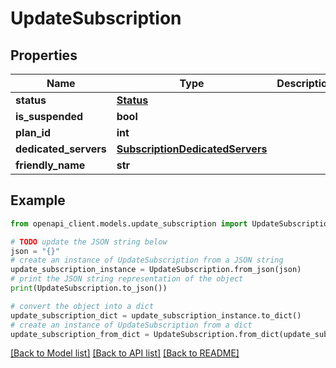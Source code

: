 # UpdateSubscription


## Properties

Name | Type | Description | Notes
------------ | ------------- | ------------- | -------------
**status** | [**Status**](Status.md) |  | [optional] 
**is_suspended** | **bool** |  | [optional] 
**plan_id** | **int** |  | [optional] 
**dedicated_servers** | [**SubscriptionDedicatedServers**](SubscriptionDedicatedServers.md) |  | [optional] 
**friendly_name** | **str** |  | [optional] 

## Example

```python
from openapi_client.models.update_subscription import UpdateSubscription

# TODO update the JSON string below
json = "{}"
# create an instance of UpdateSubscription from a JSON string
update_subscription_instance = UpdateSubscription.from_json(json)
# print the JSON string representation of the object
print(UpdateSubscription.to_json())

# convert the object into a dict
update_subscription_dict = update_subscription_instance.to_dict()
# create an instance of UpdateSubscription from a dict
update_subscription_from_dict = UpdateSubscription.from_dict(update_subscription_dict)
```
[[Back to Model list]](../README.md#documentation-for-models) [[Back to API list]](../README.md#documentation-for-api-endpoints) [[Back to README]](../README.md)


